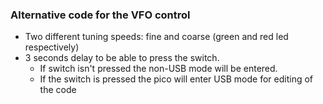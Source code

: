 ### Alternative code for the VFO control  

- Two different tuning speeds: fine and coarse (green and red led respectively)  
- 3 seconds delay to be able to press the switch.
  - If switch isn't pressed the non-USB mode will be entered.  
  - If the switch is pressed the pico will enter USB mode for editing of the code
